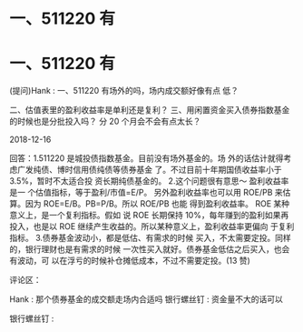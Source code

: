 # 一、511220 有

# 一、511220 有

(提问)Hank : 一、511220 有场外的吗，场内成交额好像有点 低？

二、估值表里的盈利收益率是单利还是复利？ 三、用闲置资金买入债券指数基金的时候也是分批投入吗？ 分 20 个月会不会有点太长？

2018-12-16

回答：1.511220 是城投债指数基金。目前没有场外基金的。场 外的话估计就得考虑广发纯债、博时信用债纯债等债券基金 了。不过目前十年期国债收益率小于 3.5%，暂时不太适合投 资长期纯债基金的。 2.这个问题很有意思～ 盈利收益率是一 个估值指标，等于盈利/市值=E/P。 另外盈利收益率也可以用 ROE/PB 来估算。因为 ROE=E/B。PB=P/B。所以 ROE/PB 也能 得到盈利收益率。 ROE 某种意义上，是一个复利指标。假如 说 ROE 长期保持 10%，每年赚到的盈利如果再投入，也是以 ROE 继续产生收益的。所以某种意义上，盈利收益率更偏向 于复利指标。 3.债券基金波动小，都是低估、有需求的时候 买入，不太需要定投。同样的，银行理财也是有需求的时候 一次性买入就好。债券基金低估之后买入，也会有波动，可 以在浮亏的时候补仓摊低成本，不过不需要定投。(13 赞)

评论区：

Hank : 那个债券基金的成交额走场内合适吗 银行螺丝钉 : 资金量不大的话可以

银行螺丝钉 :